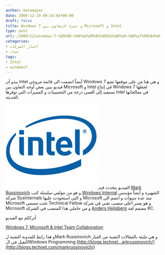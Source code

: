 ```yaml
---
author: motamayez
date: 2009-12-19 09:14:03+00:00
draft: false
title: Windows 7 و ثمرة التعاون بين Microsoft و Intel
type: post
url: /2009/12/windows-7-%d9%88-%d8%ab%d9%85%d8%b1%d8%a9-%d8%a7%d9%84%d8%aa%d8%b9%d8%a7%d9%88%d9%86-%d8%a8%d9%8a%d9%86-microsoft-%d9%88-intel/
categories:
- أخبار الشركات
- عتاد
tags:
- Intel
- windows7
---
```


يبدو أن Intel أيضاً انضمت الى قائمة مروجي Windows 7 و هي هنا من على موقعها تضع فيديو يبين بعض أوجه التعاون بين Microsoft و Intel في إنتاج Windows 7 لجعلها تستفيد إلى أقصى درجة من التحسينات و المميزات التي توفرها Intel في معالجاتها الحديثة.

[![](intel-logo-300x278.jpg)
](https://www.it-scoop.com/wp-content/uploads/2009/12/intel-logo.jpg)
الفيديو يتحدث فيه [Mark Russinovich](http://www.microsoft.com/presspass/exec/techfellow/Russinovich/default.mspx) و هو من مؤلفي سلسلة كتب [Windows Internal](http://www.amazon.com/Windows%C2%AE-Internals-Including-Windows-PRO-Developer/dp/0735625301/ref=dp_cp_ob_b_title_1) الشهيرة و أيضاً مؤسس شركة SysInternals و التي استحوذت عليها Microsoft منذ عدة سنوات و انضم الى Microsoft تحت مسمى Technical Fellow و هو يعتبر أعلى منصب تقني في شركة Microsoft و من حاملي هذا المنصب في الشركة [Anders Hejlsberg](http://www.microsoft.com/presspass/exec/techfellow/hejlsberg/default.mspx) مصمم لغة #C.

أترككم مع الفيديو

[Windows 7, Microsoft & Intel Team Collaboration](http://software.intel.com/en-us/videos/windows7-intel-microsoft-consumer-business-benefits/)

و هذا رابط للمدونة التقنية لMark Russinovich و هي مليئة بالمقالات التقنية من العيار الثقيل في الWindows Programming
[http://blogs.technet...arkrussinovich/](http://blogs.technet.com/markrussinovich/)
